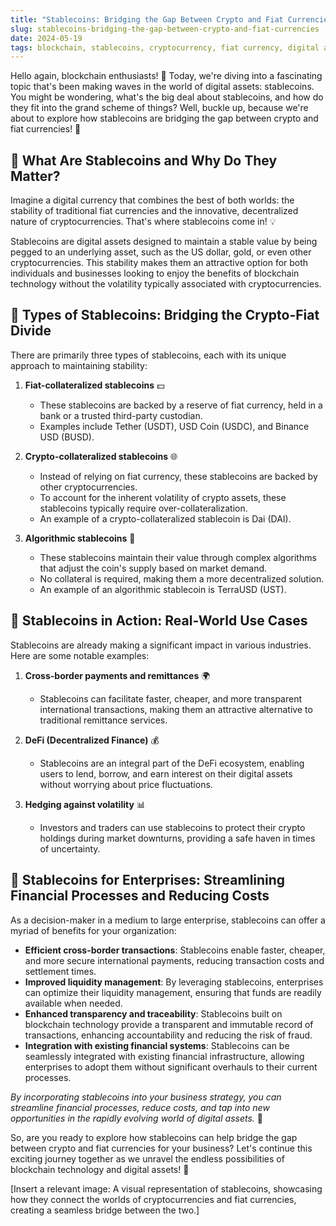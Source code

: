 ```yaml
---
title: "Stablecoins: Bridging the Gap Between Crypto and Fiat Currencies"
slug: stablecoins-bridging-the-gap-between-crypto-and-fiat-currencies
date: 2024-05-19
tags: blockchain, stablecoins, cryptocurrency, fiat currency, digital assets
---
```


Hello again, blockchain enthusiasts! 🚀 Today, we're diving into a fascinating topic that's been making waves in the world of digital assets: stablecoins. You might be wondering, what's the big deal about stablecoins, and how do they fit into the grand scheme of things? Well, buckle up, because we're about to explore how stablecoins are bridging the gap between crypto and fiat currencies! 🌉

## 🎯 What Are Stablecoins and Why Do They Matter?

Imagine a digital currency that combines the best of both worlds: the stability of traditional fiat currencies and the innovative, decentralized nature of cryptocurrencies. That's where stablecoins come in! 💡

Stablecoins are digital assets designed to maintain a stable value by being pegged to an underlying asset, such as the US dollar, gold, or even other cryptocurrencies. This stability makes them an attractive option for both individuals and businesses looking to enjoy the benefits of blockchain technology without the volatility typically associated with cryptocurrencies.

## 🔗 Types of Stablecoins: Bridging the Crypto-Fiat Divide

There are primarily three types of stablecoins, each with its unique approach to maintaining stability:

1. **Fiat-collateralized stablecoins** 💵
   - These stablecoins are backed by a reserve of fiat currency, held in a bank or a trusted third-party custodian.
   - Examples include Tether (USDT), USD Coin (USDC), and Binance USD (BUSD).

2. **Crypto-collateralized stablecoins** 🌐
   - Instead of relying on fiat currency, these stablecoins are backed by other cryptocurrencies.
   - To account for the inherent volatility of crypto assets, these stablecoins typically require over-collateralization.
   - An example of a crypto-collateralized stablecoin is Dai (DAI).

3. **Algorithmic stablecoins** 🤖
   - These stablecoins maintain their value through complex algorithms that adjust the coin's supply based on market demand.
   - No collateral is required, making them a more decentralized solution.
   - An example of an algorithmic stablecoin is TerraUSD (UST).

## 🚀 Stablecoins in Action: Real-World Use Cases

Stablecoins are already making a significant impact in various industries. Here are some notable examples:

1. **Cross-border payments and remittances** 🌍
   - Stablecoins can facilitate faster, cheaper, and more transparent international transactions, making them an attractive alternative to traditional remittance services.

2. **DeFi (Decentralized Finance)** 💰
   - Stablecoins are an integral part of the DeFi ecosystem, enabling users to lend, borrow, and earn interest on their digital assets without worrying about price fluctuations.

3. **Hedging against volatility** 📊
   - Investors and traders can use stablecoins to protect their crypto holdings during market downturns, providing a safe haven in times of uncertainty.

## 💼 Stablecoins for Enterprises: Streamlining Financial Processes and Reducing Costs

As a decision-maker in a medium to large enterprise, stablecoins can offer a myriad of benefits for your organization:

- **Efficient cross-border transactions**: Stablecoins enable faster, cheaper, and more secure international payments, reducing transaction costs and settlement times.
- **Improved liquidity management**: By leveraging stablecoins, enterprises can optimize their liquidity management, ensuring that funds are readily available when needed.
- **Enhanced transparency and traceability**: Stablecoins built on blockchain technology provide a transparent and immutable record of transactions, enhancing accountability and reducing the risk of fraud.
- **Integration with existing financial systems**: Stablecoins can be seamlessly integrated with existing financial infrastructure, allowing enterprises to adopt them without significant overhauls to their current processes.

*By incorporating stablecoins into your business strategy, you can streamline financial processes, reduce costs, and tap into new opportunities in the rapidly evolving world of digital assets.* 💎

So, are you ready to explore how stablecoins can help bridge the gap between crypto and fiat currencies for your business? Let's continue this exciting journey together as we unravel the endless possibilities of blockchain technology and digital assets! 🚀

[Insert a relevant image: A visual representation of stablecoins, showcasing how they connect the worlds of cryptocurrencies and fiat currencies, creating a seamless bridge between the two.]
